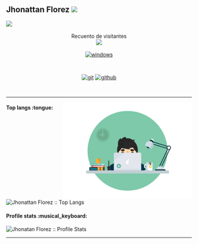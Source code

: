 ## Jhonattan Florez <img src="https://media.giphy.com/media/dxn6fRlTIShoeBr69N/giphy.gif" width="30">

[![](https://img.shields.io/badge/Gmail-jdflorez038@misena.edu.co-red)](https://mail.google.com/mail/u/0/?tab=km#inbox)
 
<p align="center">
  Recuento de visitantes<br>
  <img src="https://profile-counter.glitch.me/jhonatan2022/count.svg" />
</p>

<p align="center">
<a href="https://github.com/jhonatan2022">
<a href="https://github.com/jhonatan2022"><img src="https://img.shields.io/badge/windows-3795fa.svg?style=for-the-badge&logo=windows&logoColor=3795fa&labelColor=ffffff" alt="windows"></a>
</p><br>

<p align="center">
<a href="https://github.com/jhonatan2022"><img src="https://img.shields.io/badge/git-F05032.svg?style=for-the-badge&logo=git&logoColor=F05032&labelColor=ffffff" alt="git"></a>
<a href="https://github.com/jhonatan2022"><img src="https://img.shields.io/badge/github-black.svg?style=for-the-badge&logo=github&logoColor=black&labelColor=ffffff" alt="github"></a>

</p><br>

<hr>
<img src="https://github.com/nirala69/nirala69/blob/master/70804f7e25b11f29db904f2fa7b4cd9d.gif" width="350" align='right'>

<h4>Top langs :tongue:</h4>
<p><img src="https://github-readme-stats.vercel.app/api/top-langs/?username=jhonatan2022&langs_count=10&theme=tokyonight&layout=compact" alt="Jhonattan Florez :: Top Langs" /></p>

<h4>Profile stats :musical_keyboard:</h4>
<p><img src="https://github-readme-stats.vercel.app/api?username=jhonatan2022&show_icons=true&theme=synthwave" alt="Jhonatan Florez :: Profile Stats" width="400" /></p>
<hr>
